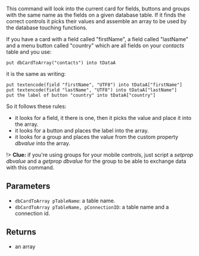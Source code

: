 This command will look into the current card for fields, buttons and groups
with the same name as the fields on a given database table. If it finds the correct controls it picks their values and assemble an array to be used by the database touching functions.

If you have a card with a field called "firstName", a field called "lastName" and a menu button called "country" which are all fields on your _contacts_ table and you use:

~~~
put dbCardToArray("contacts") into tDataA 
~~~

it is the same as writing:

~~~
put textencode(field "firstName", "UTF8") into tDataA["firstName"] 
put textencode(field "lastName", "UTF8") into tDataA["lastName"] 
put the label of button "country" into tDataA["country"] 
~~~

So it follows these rules:

- it looks for a field, it there is one, then it picks the value and place it into the array.
- it looks for a button and places the label into the array.
- it looks for a group and places the value from the custom property _dbvalue_ into the array.

!> **Clue:** if you're using groups for your mobile controls, just script a _setprop dbvalue_ and
a _getprop dbvalue_ for the group to be able to exchange data with this command.

## Parameters
* `dbCardToArray pTableName`: a table name.
* `dbCardToArray pTableName, pConnectionID`: a table name and a connection id.

## Returns
* an array